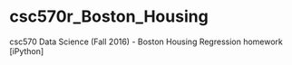 # csc570r_Boston_Housing
csc570 Data Science (Fall 2016) - Boston Housing Regression homework [iPython]
